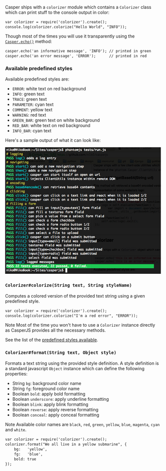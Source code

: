 Casper ships with a `colorizer` module which contains a `Colorizer`
class which can print stuff to the console output in color:

    var colorizer = require('colorizer').create();
    console.log(colorizer.colorize("Hello World", "INFO"));

Though most of the times you will use it transparently using the
[`Casper.echo()`](#phantom_Casper_echo) method:

    casper.echo('an informative message', 'INFO'); // printed in green
    casper.echo('an error message', 'ERROR');      // printed in red

### Available predefined styles

Available predefined styles are:

-   `ERROR`: white text on red background
-   `INFO`: green text
-   `TRACE`: green text
-   `PARAMETER`: cyan text
-   `COMMENT`: yellow text
-   `WARNING`: red text
-   `GREEN_BAR`: green text on white background
-   `RED_BAR`: white text on red background
-   `INFO_BAR`: cyan text

Here's a sample output of what it can look like:

![capture](images/colorizer.png)

<h3 id="phantom_Casper_Colorizer_colorize"><code>Colorizer#colorize(String text, String styleName)</code></h3>

Computes a colored version of the provided text string using a given
predefined style.

    var colorizer = require('colorizer').create();
    console.log(colorizer.colorize("I'm a red error", "ERROR"));

<span class="label label-info">Note</span> Most of the time you won't have to
use a `Colorizer` instance directly as CasperJS provides all the necessary
methods.

See the list of the [predefined styles available](#predefined-styles).

<h3 id="phantom_Casper_Colorizer_format"><code>Colorizer#format(String text, Object style)</code></h3>

Formats a text string using the provided style definition. A style
definition is a standard javascript `Object` instance which can define
the following properties:

-   String `bg`: background color name
-   String `fg`: foreground color name
-   Boolean `bold`: apply bold formatting
-   Boolean `underscore`: apply underline formatting
-   Boolean `blink`: apply blink formatting
-   Boolean `reverse`: apply reverse formatting
-   Boolean `conceal`: apply conceal formatting

<span class="label label-info">Note</span> Available color names are `black`,
`red`, `green`, `yellow`, `blue`, `magenta`, `cyan` and `white`.

    var colorizer = require('colorizer').create();
    colorizer.format("We all live in a yellow submarine", {
        bg:   'yellow',
        fg:   'blue',
        bold: true
    });
